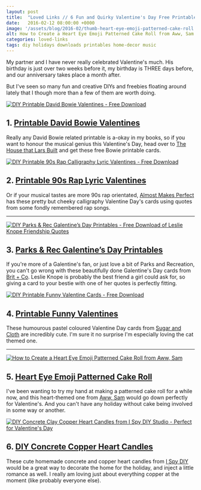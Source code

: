```yaml
---
layout: post
title:  "Loved Links // 6 Fun and Quirky Valentine's Day Free Printables and DIYs"
date:   2016-02-12 08:00:00 +0000
image: '/assets/blog/2016-02/thumb-heart-eye-emoji-patterned-cake-roll.jpg'
alt: How to Create a Heart Eye Emoji Patterned Cake Roll from Aww, Sam
categories: loved-links
tags: diy holidays downloads printables home-decor music
---
```


<p class="intro">My partner and I have never really celebrated Valentine's much. His birthday is just over two weeks before it, my birthday is THREE days before, and our anniversary takes place a month after.</p>

But I've seen so many fun and creative DIYs and freebies floating around lately that I though more than a few of them are worth doing.

<div class="row">
	<div class="col-md-6">
		<a href="http://thehousethatlarsbuilt.com/2016/02/david-bowie-valentines.html/" title="DIY Printable David Bowie Valentines - Free Download"><img src="/assets/blog/2016-02/david-bowie-printable-valentine-cards.jpg" alt="DIY Printable David Bowie Valentines - Free Download" title="DIY Printable David Bowie Valentines from @HouseLarsBuilt - Free Download"></a>
		<h2>1. <a href="http://thehousethatlarsbuilt.com/2016/02/david-bowie-valentines.html/" title="DIY Printable David Bowie Valentines - Free Download">Printable David Bowie Valentines</a></h2>
		<p>Really any David Bowie related printable is a-okay in my books, so if you want to honour the musical genius this Valentine's Day, head over to <a href="http://thehousethatlarsbuilt.com/" title="Visit The House that Lars Built">The House that Lars Built</a> and get these free Bowie printable cards.</p>
	</div>
	<div class="col-md-6">
		<a href="http://www.almostmakesperfect.com/2016/02/04/printable-rap-lyric-valentines-cards/" title="DIY Printable 90s Rap Calligraphy Lyric Valentines - Free Download"><img src="/assets/blog/2016-02/printable-rap-lyric-valentines-cards.jpg" alt="DIY Printable 90s Rap Calligraphy Lyric Valentines - Free Download" title="DIY Printable 90s Rap Calligraphy Lyric Valentines from @mollymadfis - Free Download"></a>
		<h2>2. <a href="http://www.almostmakesperfect.com/2016/02/04/printable-rap-lyric-valentines-cards/" title="DIY Printable 90s Rap Calligraphy Lyric Valentines - Free Download">Printable 90s Rap Lyric Valentines</a></h2>
		<p>Or if your musical tastes are more 90s rap orientated, <a href="http://www.almostmakesperfect.com/" title="Visit Almost Makes Perfect">Almost Makes Perfect</a> has these pretty but cheeky calligraphy Valentine Day's cards using quotes from some fondly remembered rap songs.</p>
	</div>
</div>

* * *

<div class="row">
	<div class="col-md-6">
		<a href="http://www.brit.co/galentines-day-printables/" title="DIY Parks &amp; Rec Galentine’s Day Printables - Free Download of Leslie Knope Friendship Quotes"><img src="/assets/blog/2016-02/parks-and-rec-galentines-day-printable-cards.jpg" alt="DIY Parks &amp; Rec Galentine’s Day Printables - Free Download of Leslie Knope Friendship Quotes" title="DIY Parks &amp; Rec Galentine’s Day Printables from @brit - Free Download of Leslie Knope Friendship Quotes"></a>
		<h2>3. <a href="http://www.brit.co/galentines-day-printables/" title="DIY Parks &amp; Rec Galentine’s Day Printables - Free Download of Leslie Knope Friendship Quotes">Parks &amp; Rec Galentine’s Day Printables</a></h2>
		<p>If you're more of a Galentine's fan, or just love a bit of Parks and Recreation, you can't go wrong with these beautifully done Galentine's Day cards from <a href="http://www.brit.co/" title="Visit Brit + Co">Brit + Co</a>. Leslie Knope is probably the best friend a girl could ask for, so giving a card to your bestie with one of her quotes is perfectly fitting.</p>
	</div>
	<div class="col-md-6">
		<a href="http://sugarandcloth.com/2016/02/diy-funny-printable-valentines-cards/" title="DIY Printable Funny Valentine Cards - Free Download"><img src="/assets/blog/2016-02/diy-funny-printable-valentines-cards.jpg" alt="DIY Printable Funny Valentine Cards - Free Download" title="DIY Printable Funny Valentine Cards from @SugarAndCloth - Free Download"></a>
		<h2>4. <a href="http://sugarandcloth.com/2016/02/diy-funny-printable-valentines-cards/" title="DIY Printable Funny Valentine Cards - Free Download">Printable Funny Valentines</a></h2>
		<p>These humourous pastel coloured Valentine Day cards from <a href="http://sugarandcloth.com/" title="Visit Sugar and Cloth">Sugar and Cloth</a> are incredibly cute. I'm sure it no surprise I'm especially loving the cat themed one.</p>
	</div>
</div>

* * *

<div class="row">
	<div class="col-md-6">
		<a href="http://www.awwsam.com/2016/02/heart-eye-emoji-patterned-cake-roll.html" title="How to Create a Heart Eye Emoji Patterned Cake Roll from Aww, Sam"><img src="/assets/blog/2016-02/valentines-heart-eye-emoji-patterned-cake-roll.jpg" alt="How to Create a Heart Eye Emoji Patterned Cake Roll from Aww, Sam" title="How to Create a Heart Eye Emoji Patterned Cake Roll from @awwsamm | Baking Recipe"></a>
		<h2>5. <a href="http://www.awwsam.com/2016/02/heart-eye-emoji-patterned-cake-roll.html" title="How to Create a Heart Eye Emoji Patterned Cake Roll from Aww, Sam">Heart Eye Emoji Patterned Cake Roll</a></h2>
		<p>I've been wanting to try my hand at making a patterned cake roll for a while now, and this heart-themed one from <a href="http://www.awwsam.com/" title="Visit Aww, Sam">Aww, Sam</a> would go down perfectly for Valentine's. And you can't have any holiday without cake being involved in some way or another.</p>
	</div>
	<div class="col-md-6">
		<a href="http://ispydiy.com/2016/02/02/my-diy-concrete-copper-heart-candles/" title="DIY Concrete Clay Copper Heart Candles from I Spy DIY Studio - Perfect for Valentine's Day"><img src="/assets/blog/2016-02/diy-valentines-concrete-copper-heart-candles.jpg" alt="DIY Concrete Clay Copper Heart Candles from I Spy DIY Studio - Perfect for Valentine's Day" title="DIY Concrete Clay Copper Heart Candles from @ispydiy - Perfect for Valentine's Day | Home Decor"></a>
		<h2>6. <a href="http://ispydiy.com/2016/02/02/my-diy-concrete-copper-heart-candles/" title="DIY Concrete Clay Copper Heart Candles from I Spy DIY Studio - Perfect for Valentine's Day">DIY Concrete Copper Heart Candles</a></h2>
		<p>These cute homemade concrete and copper heart candles from <a href="http://ispydiy.com/" title="Visit I Spy DIY Studio">I Spy DIY</a> would be a great way to decorate the home for the holiday, and inject a little romance as well. I really am loving just about everything copper at the moment (like probably everyone else).</p>
	</div>
</div>
